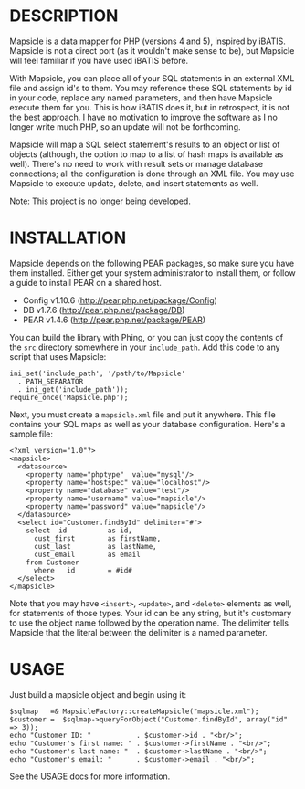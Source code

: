DESCRIPTION
===========
Mapsicle is a data mapper for PHP (versions 4 and 5), inspired by iBATIS.
Mapsicle is not a direct port (as it wouldn't make sense to be), but Mapsicle
will feel familiar if you have used iBATIS before.

With Mapsicle, you can place all of your SQL statements in an external XML file and
assign id's to them. You may reference these SQL statements by id in your code,
replace any named parameters, and then have Mapsicle execute them for you. This is
how iBATIS does it, but in retrospect, it is not the best approach. I have no
motivation to improve the software as I no longer write much PHP, so an update will
not be forthcoming.

Mapsicle will map a SQL select statement's results to an object or list of objects
(although, the option to map to a list of hash maps is available as well). There's no
need to work with result sets or manage database connections; all the configuration
is done through an XML file. You may use Mapsicle to execute update, delete, and
insert statements as well.

Note: This project is no longer being developed.

INSTALLATION
============
Mapsicle depends on the following PEAR packages, so make sure you have them
installed.  Either get your system administrator to install them, or follow a guide
to install PEAR on a shared host.

* Config v1.10.6 (http://pear.php.net/package/Config)
* DB v1.7.6 (http://pear.php.net/package/DB)
* PEAR v1.4.6 (http://pear.php.net/package/PEAR)

You can build the library with Phing, or you can just copy the contents of the `src`
directory somewhere in your `include_path`.  Add this code to any script that uses
Mapsicle:

    ini_set('include_path', '/path/to/Mapsicle'
      . PATH_SEPARATOR
      . ini_get('include_path'));
    require_once('Mapsicle.php');

Next, you must create a `mapsicle.xml` file and put it anywhere. This file contains
your SQL maps as well as your database configuration. Here's a sample file:

    <?xml version="1.0"?>
    <mapsicle>
      <datasource>
        <property name="phptype"  value="mysql"/>
        <property name="hostspec" value="localhost"/>
        <property name="database" value="test"/>
        <property name="username" value="mapsicle"/>
        <property name="password" value="mapsicle"/>
      </datasource>
      <select id="Customer.findById" delimiter="#">
        select  id          as id,
          cust_first        as firstName,
          cust_last         as lastName,
          cust_email        as email
        from Customer
          where   id        = #id#
      </select>
    </mapsicle>

Note that you may have `<insert>`, `<update>`, and `<delete>` elements as well, for
statements of those types.  Your id can be any string, but it's customary to use the
object name followed by the operation name.  The delimiter tells Mapsicle that the
literal between the delimiter is a named parameter.

USAGE
=====
Just build a mapsicle object and begin using it:

    $sqlmap   =& MapsicleFactory::createMapsicle("mapsicle.xml");
    $customer =  $sqlmap->queryForObject("Customer.findById", array("id" => 3));
    echo "Customer ID: "           . $customer->id . "<br/>";
    echo "Customer's first name: " . $customer->firstName . "<br/>";
    echo "Customer's last name: "  . $customer->lastName . "<br/>";
    echo "Customer's email: "      . $customer->email . "<br/>";

See the USAGE docs for more information.
